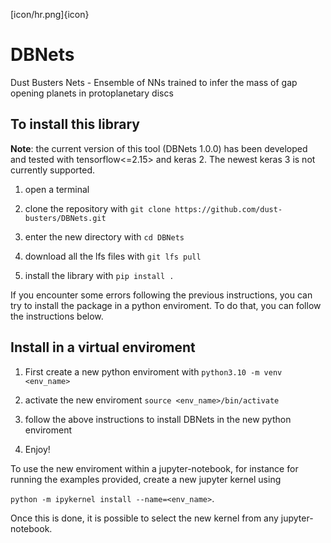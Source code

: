 [icon/hr.png]{icon}
# DBNets
Dust Busters Nets - Ensemble of NNs trained to infer the mass of gap opening planets in protoplanetary discs

## To install this library

__Note__: the current version of this tool (DBNets 1.0.0) has been developed and tested with tensorflow<=2.15> and keras 2. The newest keras 3 is not currently supported.

1) open a terminal

2) clone the repository with `git clone https://github.com/dust-busters/DBNets.git` 

2) enter the new directory with `cd DBNets`
   
3) download all the lfs files with `git lfs pull` 

5) install the library with `pip install .`

If you encounter some errors following the previous instructions, you can try to install the package in a python enviroment. To do that, you can follow the instructions below.

## Install in a virtual enviroment

1) First create a new python enviroment with `python3.10 -m venv <env_name>`

2) activate the new enviroment `source <env_name>/bin/activate`

3) follow the above instructions to install DBNets in the new python enviroment

4) Enjoy!

To use the new enviroment within a jupyter-notebook, for instance for running the examples provided, create a new jupyter kernel using

`python -m ipykernel install --name=<env_name>`.

Once this is done, it is possible to select the new kernel from any jupyter-notebook.



